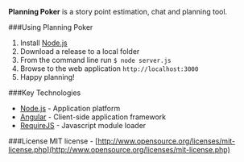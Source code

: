 **Planning Poker** is a story point estimation, chat and planning tool.

###Using Planning Poker
1. Install [Node.js](http://node.js)
2. Download a release to a local folder
3. From the command line run `$ node server.js`
4. Browse to the web application `http://localhost:3000` 
5. Happy planning!

###Key Technologies
- [Node.js](http://node.js) - Application platform
- [Angular](http://angularjs.org) - Client-side application framework 
- [RequireJS](http://requirejs.org) - Javascript module loader

###License
MIT license - [http://www.opensource.org/licenses/mit-license.php](http://www.opensource.org/licenses/mit-license.php)

